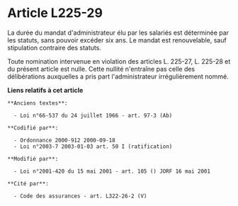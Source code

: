 # Article L225-29

La durée du mandat d'administrateur élu par les salariés est déterminée par les statuts, sans pouvoir excéder six ans. Le
mandat est renouvelable, sauf stipulation contraire des statuts.

Toute nomination intervenue en violation des articles L. 225-27, L. 225-28 et du présent article est nulle. Cette nullité
n'entraîne pas celle des délibérations auxquelles a pris part l'administrateur irrégulièrement nommé.

**Liens relatifs à cet article**

	**Anciens textes**:

	  - Loi n°66-537 du 24 juillet 1966 - art. 97-3 (Ab)

	**Codifié par**:

	  - Ordonnance 2000-912 2000-09-18
	  - Loi n°2003-7 2003-01-03 art. 50 I (ratification)

	**Modifié par**:

	  - Loi n°2001-420 du 15 mai 2001 - art. 105 () JORF 16 mai 2001

	**Cité par**:

	  - Code des assurances - art. L322-26-2 (V)
